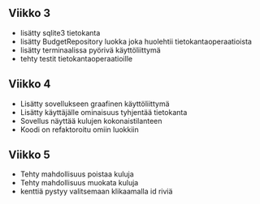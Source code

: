 ## Viikko 3

- lisätty sqlite3 tietokanta
- lisätty BudgetRepository luokka joka huolehtii tietokantaoperaatioista
- lisätty terminaalissa pyörivä käyttöliittymä
- tehty testit tietokantaoperaatioille

## Viikko 4

- Lisätty sovellukseen graafinen käyttöliittymä
- Lisätty käyttäjälle ominaisuus tyhjentää tietokanta
- Sovellus näyttää kulujen kokonaistilanteen
- Koodi on refaktoroitu omiin luokkiin

## Viikko 5

- Tehty mahdollisuus poistaa kuluja
- Tehty mahdollisuus muokata kuluja
- kenttiä pystyy valitsemaan klikaamalla id riviä
